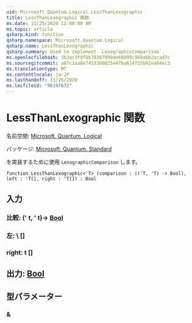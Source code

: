 ```yaml
---
uid: Microsoft.Quantum.Logical.LessThanLexographic
title: LessThanLexographic 関数
ms.date: 11/25/2020 12:00:00 AM
ms.topic: article
qsharp.kind: function
qsharp.namespace: Microsoft.Quantum.Logical
qsharp.name: LessThanLexographic
qsharp.summary: Used to implement `LexographicComparison`.
ms.openlocfilehash: 3b3ac3f9f8b70307099de60899c969abb2acad7c
ms.sourcegitcommit: a87c1aa8e7453360025e47ba614f25b02ea84ec3
ms.translationtype: MT
ms.contentlocale: ja-JP
ms.lasthandoff: 11/26/2020
ms.locfileid: "96197672"
---
```

# <a name="lessthanlexographic-function"></a>LessThanLexographic 関数

名前空間: [Microsoft. Quantum. Logical](xref:Microsoft.Quantum.Logical)

パッケージ: [Microsoft. Quantum. Standard](https://nuget.org/packages/Microsoft.Quantum.Standard)


を実装するために使用 `LexographicComparison` します。

```qsharp
function LessThanLexographic<'T> (comparison : (('T, 'T) -> Bool), left : 'T[], right : 'T[]) : Bool
```


## <a name="input"></a>入力

### <a name="comparison--tt---bool"></a>比較: (' t, ' t)-> [Bool](xref:microsoft.quantum.lang-ref.bool)




### <a name="left--t"></a>左: \ []




### <a name="right--t"></a>right: t []





## <a name="output--bool"></a>出力: [Bool](xref:microsoft.quantum.lang-ref.bool)



## <a name="type-parameters"></a>型パラメーター

### <a name="t"></a>&

